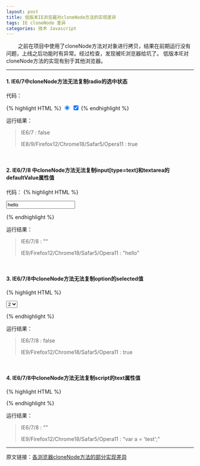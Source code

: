 ```yaml
---
layout: post
title: 低版本IE浏览器对cloneNode方法的实现差异
tags: IE cloneNode 差异
categories: 技术 Javascript
---
```


&#160; &#160; &#160; &#160; 之前在项目中使用了cloneNode方法对对象进行拷贝，结果在前期运行没有问题，上线之后功能时有异常。经过检查，发现被IE浏览器给坑了。
低版本IE对cloneNode方法的实现有别于其他浏览器。

---


#### 1. IE6/7中cloneNode方法无法复制radio的选中状态

代码：

{% highlight HTML %}
	<input type="radio" checked="true" value="1"/>
	<input type="checkbox" checked="true" value="1"/>
	<script>
		var input = document.getElementsByTagName('input')[0];
		var clone = input.cloneNode(true);
		alert(clone.checked);
	</script>
{% endhighlight %}

运行结果：

> IE6/7 : false
> 
> IE8/9/Firefox12/Chrome18/Safar5/Opera11 : true
	
   
   &#160;
   
#### 2. IE6/7/8 中cloneNode方法无法复制input\[type=text\]和textarea的defaultValue属性值	
	
代码：
{% highlight HTML %}

<input value="hello"/>
<script>
	var input = document.getElementsByTagName('input')[0];
	var clone = input.cloneNode(true);
	alert(clone.defaultValue);
</script>

{% endhighlight %}

运行结果：

>  IE6/7/8 : ""
>
>  IE9/Firefox12/Chrome18/Safar5/Opera11 : "hello"

&#160;

#### 3. IE6/7/8中cloneNode方法无法复制option的selected值

{% highlight HTML %}

<select>
	<option value="1">1</option>
	<option value="2" selected="selected">2</option>
	<option value="3">3</option>
</select>
<script>
	var option = document.getElementsByTagName('option')[1];
	var clone = option.cloneNode(true);
	alert(clone.selected);
</script>

{% endhighlight %}

运行结果：

> IE6/7/8 : false
> 
> IE9/Firefox12/Chrome18/Safar5/Opera11 : true


&#160;
	
#### 4. IE6/7/8中cloneNode方法无法复制script的text属性值

{% highlight HTML %}

<script>
	var a = 'test';
</script>
<script>
	var script = document.getElementsByTagName('script')[0];
	var clone = script.cloneNode(true);
	alert(clone.text)
</script>

{% endhighlight %}

运行结果：

> IE6/7/8 : ""
> 
> IE9/Firefox12/Chrome18/Safar5/Opera11 : "var a = 'test';"


--- 

原文链接：[各浏览器cloneNode方法的部分实现差异](http://www.cnblogs.com/snandy/archive/2012/05/06/2473936.html)

